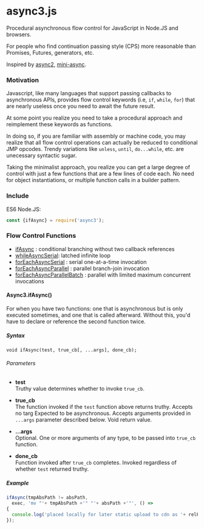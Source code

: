 # async3.js

Procedural asynchronous flow control for JavaScript in Node.JS and browsers.

For people who find continuation passing style (CPS) more reasonable than Promises, Futures, generators, etc.

Inspired by [async2](https://github.com/caolan/async),
[mini-async](https://github.com/mikesmullin/mini-async).

### Motivation

Javascript, like many languages
that support passing callbacks to asynchronous APIs,
provides flow control keywords (i.e, `if`, `while`, `for`)
that are nearly useless once you need to await the future
result.

At some point you realize you need to take a procedural approach
and reimplement these keywords as functions.

In doing so, if you are familiar with assembly or machine code,
you may realize that all flow control operations can actually
be reduced to conditional JMP opcodes. Trendy variations like
`unless`, `until`, `do...while`, etc. are unecessary 
syntactic sugar.

Taking the minimalist approach, you realize you can get a large
degree of control with just a few functions that are a few
lines of code each. No need for object instantiations,
or multiple function calls in a builder pattern.

### Include

ES6 Node.JS:
```javascript
const {ifAsync} = require('async3');
```

### Flow Control Functions

* [ifAsync](./README.md#user-content-async3ifasync) : conditional branching without two callback references
* [whileAsyncSerial](./REAMDE.md#): latched infinite loop
* [forEachAsyncSerial](./REAMDE.md#) : serial one-at-a-time invocation
* [forEachAsyncParallel](./REAMDE.md#) : parallel branch-join invocation
* [forEachAsyncParallelBatch](./REAMDE.md#) : parallel with limited maximum concurrent invocations

#### Async3.ifAsync()

For when you have two functions:
one that is asynchronous but is only executed sometimes,
and one that is called afterward.
Without this, you'd have to declare or reference
the second function twice.

##### Syntax

```
void ifAsync(test, true_cb[, ...args], done_cb);
```

###### Parameters

* **test**  
  Truthy value determines whether to invoke `true_cb`.

* **true_cb**  
  The function invoked if the `test` function above returns truthy.
  Accepts no targ
  Expected to be asynchronous.
  Accepts arguments provided in `...args` parameter described below.
  Void return value.

* **...args**  
  Optional.
  One or more arguments of any type, to be passed into `true_cb` function.

* **done_cb**  
  Function invoked after `true_cb` completes.
  Invoked regardless of whether `test` returned truthy.

##### Example

```javascript
ifAsync(tmpAbsPath != absPath,
  exec, 'mv "'+ tmpAbsPath +'" "'+ absPath +'"', () =>
{
  console.log('placed locally for later static upload to cdn as '+ relPath);
});
```
